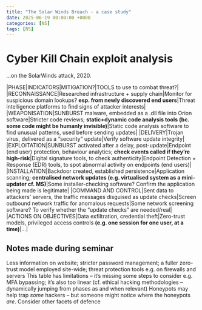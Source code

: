 ```yaml
---
title: "The Solar Winds Breach - a case study"
date: 2025-06-19 00:00:00 +0000
categories: [NS]
tags: [NS]
---
```


# Cyber Kill Chain exploit analysis
...on the SolarWinds attack, 2020. 

|PHASE|INDICATORS|MITIGATION?|TOOLS to use to combat threat?|
|RECONNAISSANCE|Researched infrastructure + supply chain|Monitor for suspicious domain lookups? **esp. from newly discovered end users**|Threat intelligence platforms to find signs of attacker interests|
|WEAPONISATION|SUNBURST malware, embedded as a .dll file into Orion software|Stricter code reviews; **static+dynamic code analysis tools (bc. some code might be humanly invisible)**|Static code analysis software to find unusual patterns, used before sending updates|
|DELIVERY|Trojan virus, delivered as a “security” update|Verify software update integrity|
|EXPLOITATION|SUNBURST activated after a delay, post-update|Endpoint (end user) protection, behaviour analytics; **check events called if they’re high-risk**|Digital signature tools, to check authenticity|Endpoint Detection + Response (EDR) tools, to spot abnormal activity on endpoints (end users)|
|INSTALLATION|Backdoor created, established persistence|Application scanning; **centralised network updates (e.g. virtualised system as a mini-updater cf. MS)**|Some installer-checking software? Confirm the application being made is legitimate|
|COMMAND AND CONTROL|Sent data to attackers’ servers, the traffic messages disguised as update checks|Screen outbound network traffic for anomalous requests|Some network screening software? To verify whether the “update checks” are needed/real|
|ACTIONS ON OBJECTIVES|Data exfiltration, credential theft|Zero-trust models, privileged access controls **(e.g. one session for one user, at a time)**|...|


## Notes made during seminar
Less information on website; stricter password management; a fuller zero-trust model employed site-wide; threat protection tools e.g. on firewalls and servers
This table has limitations – it’s missing some steps to consider e.g. MFA bypassing; it’s also too linear (cf. ethical hacking methodologies – dynamically jumping from phases as and when relevant)
Honeypots may help trap *some* hackers – but someone might notice where the honeypots *are*. Consider other facets of defence
